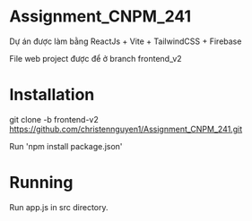 # Assignment_CNPM_241

Dự án được làm bằng ReactJs + Vite + TailwindCSS + Firebase

File web project được để ở branch frontend_v2

# Installation

git clone -b frontend-v2 https://github.com/christennguyen1/Assignment_CNPM_241.git

Run 'npm install package.json'

# Running
Run app.js in src directory.
